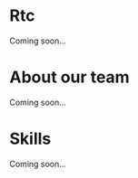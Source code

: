 Rtc
==========
Coming soon...

About our team
==============
Coming soon...

Skills
======
Coming soon...
